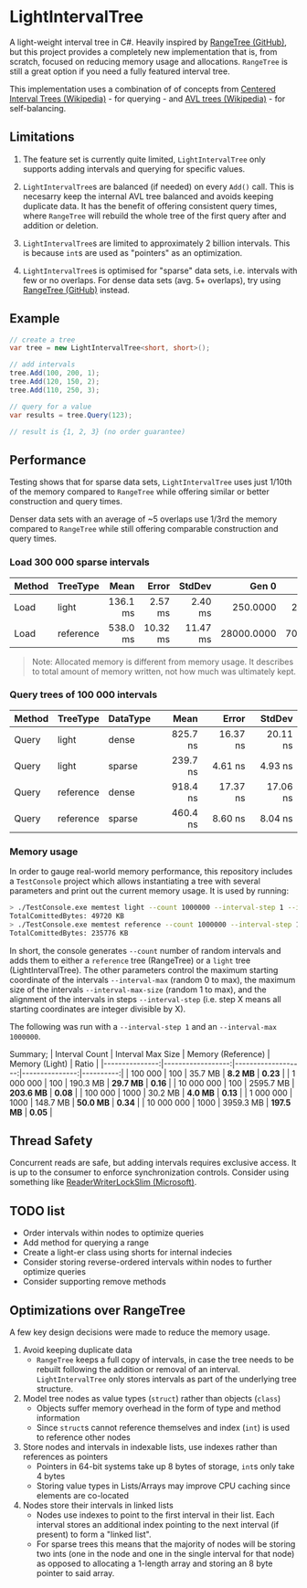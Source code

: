 # LightIntervalTree

A light-weight interval tree in C#. Heavily inspired by [RangeTree (GitHub)](https://github.com/mbuchetics/RangeTree), but this project provides a completely new implementation that is, from scratch, focused on reducing memory usage and allocations. `RangeTree` is still a great option if you need a fully featured interval tree.

This implementation uses a combination of of concepts from [Centered Interval Trees (Wikipedia)](https://en.wikipedia.org/wiki/Interval_tree#Centered_interval_tree) - for querying - and [AVL trees (Wikipedia)](https://en.wikipedia.org/wiki/AVL_tree) - for self-balancing.

## Limitations

1. The feature set is currently quite limited, `LightIntervalTree` only supports adding intervals and querying for specific values.

1. `LightIntervalTree`s are balanced (if needed) on every `Add()` call. This is necesarry keep the internal AVL tree balanced and avoids keeping duplicate data. It has the benefit of offering consistent query times, where `RangeTree` will rebuild the whole tree of the first query after and addition or deletion.

1. `LightIntervalTree`s are limited to approximately 2 billion intervals. This is because `int`s are used as "pointers" as an optimization.

1. `LightIntervalTree`s is optimised for "sparse" data sets, i.e. intervals with few or no overlaps. For dense data sets (avg. 5+ overlaps), try using [RangeTree (GitHub)](https://github.com/mbuchetics/RangeTree) instead.

## Example

```csharp
// create a tree
var tree = new LightIntervalTree<short, short>();

// add intervals
tree.Add(100, 200, 1);
tree.Add(120, 150, 2);
tree.Add(110, 250, 3);

// query for a value
var results = tree.Query(123);

// result is {1, 2, 3} (no order guarantee)
```

## Performance

Testing shows that for sparse data sets, `LightIntervalTree` uses just 1/10th of the memory compared to `RangeTree` while offering similar or better construction and query times.

Denser data sets with an average of ~5 overlaps use 1/3rd the memory compared to `RangeTree` while still offering comparable construction and query times.

### Load 300 000 sparse intervals

| Method |  TreeType |     Mean |    Error |   StdDev |      Gen 0 |     Gen 1 |     Gen 2 | Allocated |
|------- |---------- |---------:|---------:|---------:|-----------:|----------:|----------:|----------:|
|   Load |     light | 136.1 ms |  2.57 ms |  2.40 ms |   250.0000 |  250.0000 |  250.0000 |     48 MB |
|   Load | reference | 538.0 ms | 10.32 ms | 11.47 ms | 28000.0000 | 7000.0000 | 2000.0000 |    623 MB |

> Note: Allocated memory is different from memory usage. It describes to total amount of memory written, not how much was ultimately kept.

###  Query trees of 100 000 intervals

| Method |  TreeType |   DataType |     Mean |    Error |   StdDev |
|------- |---------- |----------- |---------:|---------:|---------:|
|  Query |     light |      dense | 825.7 ns | 16.37 ns | 20.11 ns |
|  Query |     light |     sparse | 239.7 ns |  4.61 ns |  4.93 ns |
|  Query | reference |      dense | 918.4 ns | 17.37 ns | 17.06 ns |
|  Query | reference |     sparse | 460.4 ns |  8.60 ns |  8.04 ns |

### Memory usage

In order to gauge real-world memory performance, this repository includes a `TestConsole` project which allows instantiating a tree with several parameters and print out the current memory usage. It is used by running:

```sh
> ./TestConsole.exe memtest light --count 1000000 --interval-step 1 --interval-max 10000 --interval-max-size 2000
TotalComittedBytes: 49720 KB
> ./TestConsole.exe memtest reference --count 1000000 --interval-step 1 --interval-max 10000 --interval-max-size 2000
TotalComittedBytes: 235776 KB
```

In short, the console generates `--count` number of random intervals and adds them to either a `reference` tree (RangeTree) or a `light` tree (LightIntervalTree). The other parameters control the maximum starting coordinate of the intervals `--interval-max` (random 0 to max), the maximum size of the intervals `--interval-max-size` (random 1 to max), and the alignment of the intervals in steps `--interval-step` (i.e. step X means all starting coordinates are integer divisible by X).

The following was run with a `--interval-step 1` and an `--interval-max 1000000`.

Summary;
| Interval Count | Interval Max Size | Memory (Reference) | Memory (Light) |     Ratio |
|---------------:|------------------:|-------------------:|---------------:|----------:|
|        100 000 |               100 |            35.7 MB |     **8.2 MB** |  **0.23** |
|      1 000 000 |               100 |           190.3 MB |    **29.7 MB** |  **0.16** |
|     10 000 000 |               100 |          2595.7 MB |   **203.6 MB** |  **0.08** |
|        100 000 |              1000 |            30.2 MB |     **4.0 MB** |  **0.13** |
|      1 000 000 |              1000 |           148.7 MB |    **50.0 MB** |  **0.34** |
|     10 000 000 |              1000 |          3959.3 MB |   **197.5 MB** |  **0.05** |

## Thread Safety

Concurrent reads are safe, but adding intervals requires exclusive access. It is up to the consumer to enforce synchronization controls. Consider using something like [ReaderWriterLockSlim (Microsoft)](https://docs.microsoft.com/en-us/dotnet/api/system.threading.readerwriterlockslim).

## TODO list

* Order intervals within nodes to optimize queries
* Add method for querying a range
* Create a light-er class using shorts for internal indecies
* Consider storing reverse-ordered intervals within nodes to further optimize queries
* Consider supporting remove methods

## Optimizations over RangeTree

A few key design decisions were made to reduce the memory usage.

1. Avoid keeping duplicate data
    * `RangeTree` keeps a full copy of intervals, in case the tree needs to be rebuilt following the addition or removal of an interval. `LightIntervalTree` only stores intervals as part of the underlying tree structure.
1. Model tree nodes as value types (`struct`) rather than objects (`class`)
    * Objects suffer memory overhead in the form of type and method information
    * Since `struct`s cannot reference themselves and index (`int`) is used to reference other nodes
1. Store nodes and intervals in indexable lists, use indexes rather than references as pointers
    * Pointers in 64-bit systems take up 8 bytes of storage, `int`s only take 4 bytes
    * Storing value types in Lists/Arrays may improve CPU caching since elements are co-located
1. Nodes store their intervals in linked lists
    * Nodes use indexes to point to the first interval in their list. Each interval stores an additional index pointing to the next interval (if present) to form a "linked list".
    * For sparse trees this means that the majority of nodes will be storing two ints (one in the node and one in the single interval for that node) as opposed to allocating a 1-length array and storing an 8 byte pointer to said array.
